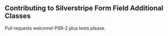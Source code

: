 ## Contributing to Silverstripe Form Field Additional Classes
Pull requests welcome!  PSR-2 plus tests please.
